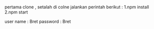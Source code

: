 pertama clone ,
setalah di colne jalankan perintah berikut : 
1.npm install 
2.npm start 

user name : Bret
password : Bret
